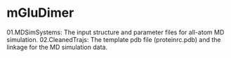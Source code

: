 # mGluDimer
01.MDSimSystems:
The input structure and parameter files for all-atom MD simulation.
02.CleanedTrajs:
The template pdb file (proteinrc.pdb) and the linkage for the MD simulation data.
